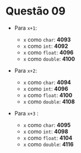 # Questão 09

- Para `x+1`:
   - `x` como `char`:  **4093**
   - `x` como `int`: **4092**
   - `x` como `float`: **4096**
   - `x` como `double`:  **4100**

- Para `x+2`:
   - `x` como `char`: **4094**
   - `x` como `int`: **4096**
   - `x` como `float`: **4100**
   - `x` como `double`: **4108**

- Para `x+3` :
   - `x` como `char`: **4095**
   - `x` como `int`: **4098**
   - `x` como `float`: **4104**
   - `x` como `double`: **4116**